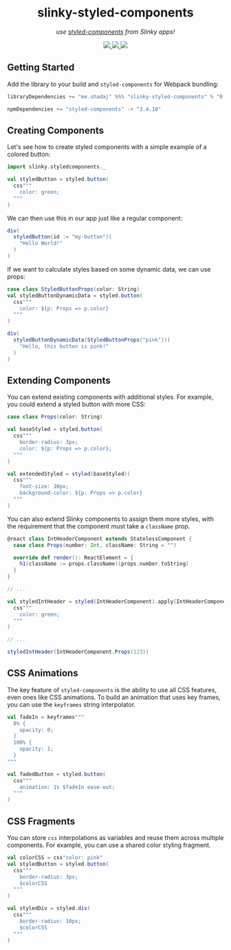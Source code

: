 <h1 align="center">slinky-styled-components</h1>
<p align="center"><i>use <a href="https://www.styled-components.com">styled-components</a> from Slinky apps!</i></p>

<p align="center">
  <a href="https://travis-ci.com/shadaj/slinky-styled-components">
    <img src="https://travis-ci.com/shadaj/slinky-styled-components.svg?branch=master"/>
  </a>
  <a href="https://www.scala-js.org">
    <img src="https://www.scala-js.org/assets/badges/scalajs-0.6.17.svg"/>
  </a>
  <a href="https://maven-central-latest.netlify.com/.netlify/functions/latest-link?org=me.shadaj&name=slinky-styled-components_sjs0.6_2.12&format=libraryDependencies%20%2B%3D%20%22me.shadaj%22%20%25%25%25%20%22slinky-styled-components%22%20%25%20%22VERSION%22">
  <img src="https://maven-central-latest.netlify.com/.netlify/functions/latest-link?org=me.shadaj&name=slinky-styled-components_sjs0.6_2.12&formatRedirect=https%3A%2F%2Fimg.shields.io%2Fbadge%2Fmaven--central-VERSIONDOUBLEDASHED-orange.svg"/>
  </a>
</p>

## Getting Started
Add the library to your build and `styled-components` for Webpack bundling:
```scala
libraryDependencies += "me.shadaj" %%% "slinky-styled-components" % "0.1.0"

npmDependencies += "styled-components" -> "3.4.10"
```

## Creating Components
Let's see how to create styled components with a simple example of a colored button:

```scala
import slinky.styledcomponents._

val styledButton = styled.button(
  css"""
    color: green;
  """
)
```

We can then use this in our app just like a regular component:
```scala
div(
  styledButton(id := "my-button")(
    "Hello World!"
  )
)
```

If we want to calculate styles based on some dynamic data, we can use props:
```scala
case class StyledButtonProps(color: String)
val styledButtonDynamicData = styled.button(
  css"""
    color: ${p: Props => p.color}
  """
)

div(
  styledButtonDynamicData(StyledButtonProps("pink"))(
    "Hello, this button is pink!"
  )
)
```

## Extending Components
You can extend existing components with additional styles. For example, you could extend a styled button with more CSS:

```scala
case class Props(color: String)

val baseStyled = styled.button(
  css"""
    border-radius: 3px;
    color: ${p: Props => p.color};
  """
)

val extendedStyled = styled(baseStyled)(
  css"""
    font-size: 10px;
    background-color: ${p: Props => p.color}
  """
)
```

You can also extend Slinky components to assign them more styles, with the requirement that the component must take a `className` prop.

```scala
@react class IntHeaderComponent extends StatelessComponent {
  case class Props(number: Int, className: String = "")

  override def render(): ReactElement = {
    h1(className := props.className)(props.number.toString)
  }
}

// ...

val styledIntHeader = styled(IntHeaderComponent).apply[IntHeaderComponent.Props](
  css"""
    color: green;
  """
)

// ...

styledIntHeader(IntHeaderComponent.Props(123))
```

## CSS Animations
The key feature of `styled-components` is the ability to use all CSS features, even ones like CSS animations. To build an animation that uses key frames, you can use the `keyframes` string interpolator.

```scala
val fadeIn = keyframes"""
  0% {
    opacity: 0;
  }
  100% {
    opacity: 1;
  }
"""

val fadedButton = styled.button(
  css"""
    animation: 1s $fadeIn ease-out;
  """
)
```

## CSS Fragments
You can store `css` interpolations as variables and reuse them across multiple components. For example, you can use a shared color styling fragment.

```scala
val colorCSS = css"color: pink"
val styledButton = styled.button(
  css"""
    border-radius: 3px;
    $colorCSS
  """
)

val styledDiv = styled.div(
  css"""
    border-radius: 10px;
    $colorCSS
  """
)
```
